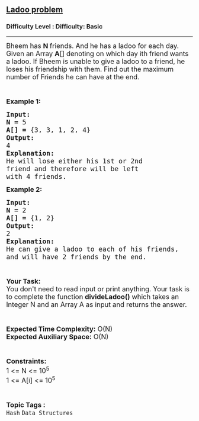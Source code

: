 <h2><a href="https://www.geeksforgeeks.org/problems/ladoo-problem2929/1?page=10&difficulty=Basic&status=unsolved&sortBy=accuracy">Ladoo problem</a></h2><h3>Difficulty Level : Difficulty: Basic</h3><hr><div class="problems_problem_content__Xm_eO"><p><span style="font-size:18px">Bheem has <strong>N </strong>friends. And he has a ladoo for each day. Given an Array <strong>A</strong>[] denoting on which day ith friend wants a ladoo. If Bheem is unable to give a ladoo to a friend, he loses his friendship with them. Find out the maximum number of Friends he can have at the end.</span></p>

<p>&nbsp;</p>

<p><span style="font-size:18px"><strong>Example 1:</strong></span></p>

<pre><span style="font-size:18px"><strong>Input:</strong></span>
<span style="font-size:18px"><strong>N = </strong>5</span>
<span style="font-size:18px"><strong>A[] =</strong> {3, 3, 1, 2, 4}</span>
<span style="font-size:18px"><strong>Output:</strong></span>
<span style="font-size:18px">4 </span>
<span style="font-size:18px"><strong>Explanation:
</strong>He will lose either his 1st or 2nd
friend and therefore will be left
with 4 friends.</span></pre>

<p><span style="font-size:18px"><strong>Example 2:</strong></span></p>

<pre><span style="font-size:18px"><strong>Input:</strong></span>
<span style="font-size:18px"><strong>N = </strong>2</span>
<span style="font-size:18px"><strong>A[] =</strong> {1, 2}</span>
<span style="font-size:18px"><strong>Output:</strong></span>
<span style="font-size:18px">2</span>
<span style="font-size:18px"><strong>Explanation:
</strong>He can give a ladoo to each of his friends,
and will have 2 friends by the end.</span></pre>

<p>&nbsp;</p>

<p><span style="font-size:18px"><strong>Your Task:</strong><br>
You don't need to read input or print anything. Your task is to complete the function <strong>divideLadoo()</strong> which takes an Integer N and an Array A as input and returns the answer.</span></p>

<p>&nbsp;</p>

<p><span style="font-size:18px"><strong>Expected Time Complexity:</strong> O(N)<br>
<strong>Expected Auxiliary Space:</strong> O(N)</span></p>

<p>&nbsp;</p>

<p><span style="font-size:18px"><strong>Constraints:</strong></span><br>
<span style="font-size:18px">1 &lt;= N &lt;= 10<sup>5</sup><br>
1 &lt;= A[i] &lt;= 10<sup>5</sup></span></p>
</div><br><p><span style=font-size:18px><strong>Topic Tags : </strong><br><code>Hash</code>&nbsp;<code>Data Structures</code>&nbsp;
